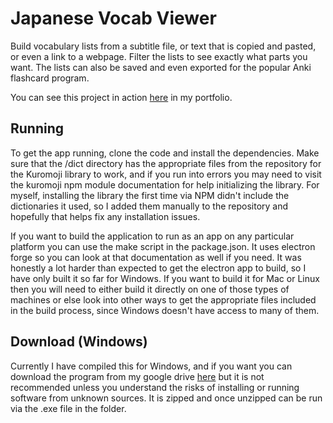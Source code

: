 # Japanese Vocab Viewer

Build vocabulary lists from a subtitle file, or text that is copied and pasted, or even a link to a webpage. Filter the lists to see exactly what parts you want. The lists can also be saved and even exported for the popular Anki flashcard program.

You can see this project in action [here](https://jamesquillin.github.io) in my portfolio.

## Running

To get the app running, clone the code and install the dependencies. Make sure that the /dict directory has the appropriate files from the repository for the Kuromoji library to work, and if you run into errors you may need to visit the kuromoji npm module documentation for help initializing the library. For myself, installing the library the first time via NPM didn't include the dictionaries it used, so I added them manually to the repository and hopefully that helps fix any installation issues.

If you want to build the application to run as an app on any particular platform you can use the make script in the package.json. It uses electron forge so you can look at that documentation as well if you need. It was honestly a lot harder than expected to get the electron app to build, so I have only built it so far for Windows. If you want to build it for Mac or Linux then you will need to either build it directly on one of those types of machines or else look into other ways to get the appropriate files included in the build process, since Windows doesn't have access to many of them.

## Download (Windows)

Currently I have compiled this for Windows, and if you want you can download the program from my google drive [here](https://drive.google.com/file/d/1iXLOMVMU8vwlMhPL7Jmn8wmymT390Ibg/view?usp=sharing) but it is not recommended unless you understand the risks of installing or running software from unknown sources. It is zipped and once unzipped can be run via the .exe file in the folder.
